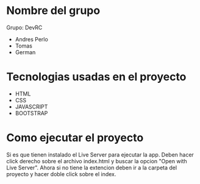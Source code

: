 
# Nombre del grupo

Grupo: DevRC
- Andres Perlo
- Tomas
- German

# Tecnologias usadas en el proyecto

- HTML
- CSS
- JAVASCRIPT
- BOOTSTRAP

# Como ejecutar el proyecto

Si es que tienen instalado el Live Server para ejecutar la app. Deben hacer click derecho sobre el archivo index.html y buscar la opcion "Open with Live Server". Ahora si no tiene la extencion deben ir a la carpeta del proyecto y hacer doble click sobre el index.

